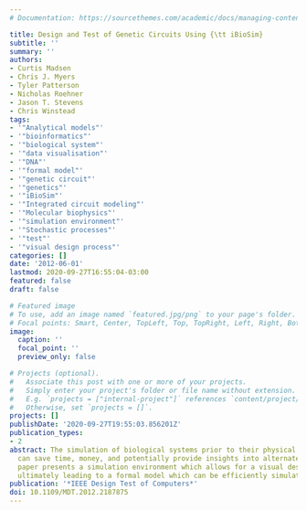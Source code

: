 ```yaml
---
# Documentation: https://sourcethemes.com/academic/docs/managing-content/

title: Design and Test of Genetic Circuits Using {\tt iBioSim}
subtitle: ''
summary: ''
authors:
- Curtis Madsen
- Chris J. Myers
- Tyler Patterson
- Nicholas Roehner
- Jason T. Stevens
- Chris Winstead
tags:
- '"Analytical models"'
- '"bioinformatics"'
- '"biological system"'
- '"data visualisation"'
- '"DNA"'
- '"formal model"'
- '"genetic circuit"'
- '"genetics"'
- '"iBioSim"'
- '"Integrated circuit modeling"'
- '"Molecular biophysics"'
- '"simulation environment"'
- '"Stochastic processes"'
- '"test"'
- '"visual design process"'
categories: []
date: '2012-06-01'
lastmod: 2020-09-27T16:55:04-03:00
featured: false
draft: false

# Featured image
# To use, add an image named `featured.jpg/png` to your page's folder.
# Focal points: Smart, Center, TopLeft, Top, TopRight, Left, Right, BottomLeft, Bottom, BottomRight.
image:
  caption: ''
  focal_point: ''
  preview_only: false

# Projects (optional).
#   Associate this post with one or more of your projects.
#   Simply enter your project's folder or file name without extension.
#   E.g. `projects = ["internal-project"]` references `content/project/deep-learning/index.md`.
#   Otherwise, set `projects = []`.
projects: []
publishDate: '2020-09-27T19:55:03.856201Z'
publication_types:
- 2
abstract: The simulation of biological systems prior to their physical implementation
  can save time, money, and potentially provide insights into alternate designs. This
  paper presents a simulation environment which allows for a visual design process
  ultimately leading to a formal model which can be efficiently simulated.
publication: '*IEEE Design Test of Computers*'
doi: 10.1109/MDT.2012.2187875
---
```

